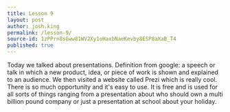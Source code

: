 ```yaml
---
title: Lesson 9
layout: post
author: josh.king
permalink: /lesson-9/
source-id: 1zPPrn8sGww81WV2Xy1oHaxbNaeKevby8ESP8aXaB_T4
published: true
---
```

Today we talked about presentations. Definition from google: a speech or talk in which a new product, idea, or piece of work is shown and explained to an audience. We then visited a website called Prezi which is really cool. There is so much opportunity and it's easy to use. It is free and is used for all sorts of things ranging from a presentation about who should own a multi billion pound company or just a presentation at school about your holiday.

